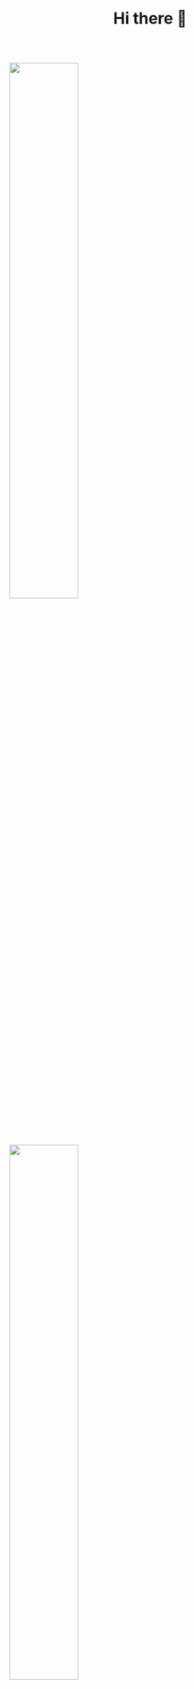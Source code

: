 <h1 align="center">
  <br>
    <b>Hi there 👋</b>
  <br/>
<br>
  <p align="left">
    <a href="https://abhigyantrips.dev/">
    <img width="49.5%" src="https://github-readme-stats.vercel.app/api?username=kangil2&show_icons=true&theme=react&hide_border=true" />
    <img width="49.5%" src="https://github-readme-streak-stats.herokuapp.com/?user=kangil2&theme=react&hide_border=true" />
    </a>
  </p>
  <a href="https://github.com/ashutosh00710/github-readme-activity-graph">
    <img src="https://activity-graph.herokuapp.com/graph?username=kangil2&theme=react-dark&bg_color=20232A&hide_border=true&line=efefea&color=9aecfd"         width=99%/>
  </a>
</h1>
  <p>
    <br>
      <div align="center">
      <img src="https://img.shields.io/badge/-HTML-c58545?style=for-the-badge&logo=html5&logoColor=c58545&labelColor=282828">
      <img src="https://img.shields.io/badge/-CSS-d1a01f?style=for-the-badge&logo=css3&logoColor=d1a01f&labelColor=282828">
      <img src="https://img.shields.io/badge/-MySQL-98b982?style=for-the-badge&logo=MySQL&logoColor=98b982&labelColor=282828">
      <img src="https://img.shields.io/badge/-Python-82b3b9?style=for-the-badge&logo=Python&logoColor=82b3b9&labelColor=282828">
      <img src="https://img.shields.io/badge/-Django-a382b9?style=for-the-badge&logo=Django&logoColor=a382b9&labelColor=282828">
      </div>
    <br/>
  </p>
